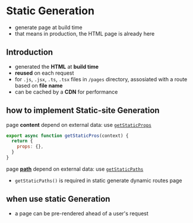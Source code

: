 # Static Generation

- generate page at build time
- that means in production, the HTML page is already here

## Introduction

- generated the **HTML** at **build time**
- **reused** on each request
- for `.js`, `.jsx`, `.ts`, `.tsx` files in `/pages` directory, assosiated with a route based on **file name**
- can be cached by a **CDN** for performance

## how to implement Static-site Generation

page **content** depend on external data: use [`getStaticProps`](NextJS_DataFetching_GetStaticProps.md)

```js
export async function getStaticPros(context) {
  return {
    props: {},
  }
}
```

page [**path**](NextJS_Routes.md#dynamic-route) depend on external data: use [`getStaticPaths`](NextJS_DataFetching_GetStaticPaths.md)

- `getStaticPaths()` is required in static generate dynamic routes page

## when use static Generation

- a page can be pre-rendered ahead of a user's request
